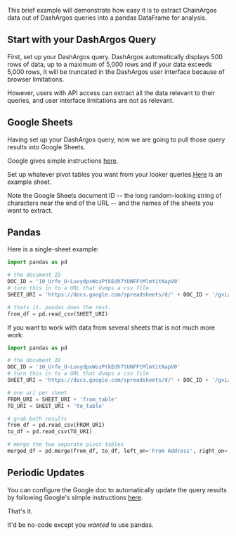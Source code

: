 This brief example will demonstrate how easy it is to extract ChainArgos data out of DashArgos queries into a pandas DataFrame for analysis.

## Start with your DashArgos Query
First, set up your DashArgos query. DashArgos automatically displays 500 rows of data, up to a maximum of 5,000 rows and if your data exceeds 5,000 rows, it will be truncated in the DashArgos user interface because of browser limitations. 

However, users with API access can extract all the data relevant to their queries, and user interface limitations are not as relevant.

## Google Sheets
Having set up your DashArgos query, now we are going to pull those query results into Google Sheets.

Google gives simple instructions [here](https://cloud.google.com/looker/docs/connected-sheets).

Set up whatever pivot tables you want from your looker queries.[Here](https://docs.google.com/spreadsheets/d/10_Urfe_U-LuvydpxWozPtkEdh7tUNFFtMlmYitNapV0/) is an example sheet.

Note the Google Sheets document ID -- the long random-looking string of characters near the end of the URL -- and the names of the sheets you want to extract.

## Pandas

Here is a single-sheet example:
```python
import pandas as pd

# the document ID
DOC_ID = '10_Urfe_U-LuvydpxWozPtkEdh7tUNFFtMlmYitNapV0'
# turn this in to a URL that dumps a csv file
SHEET_URI = 'https://docs.google.com/spreadsheets/d/' + DOC_ID + '/gviz/tq?tqx=out:csv&sheet=some_sheet'

# thats it. pandas does the rest.
from_df = pd.read_csv(SHEET_URI)

```

If you want to work with data from several sheets that is not much more work:
```python
import pandas as pd

# the document ID
DOC_ID = '10_Urfe_U-LuvydpxWozPtkEdh7tUNFFtMlmYitNapV0'
# turn this in to a URL that dumps a csv file
SHEET_URI = 'https://docs.google.com/spreadsheets/d/' + DOC_ID + '/gviz/tq?tqx=out:csv&sheet='

# one uri per sheet
FROM_URI = SHEET_URI + 'from_table'
TO_URI = SHEET_URI + 'to_table'

# grab both results
from_df = pd.read_csv(FROM_URI)
to_df = pd.read_csv(TO_URI)

# merge the two separate pivot tables
merged_df = pd.merge(from_df, to_df, left_on='From Address', right_on='To Address')
```

## Periodic Updates

You can configure the Google doc to automatically update the query results by following Google's simple instructions [here](https://cloud.google.com/looker/docs/connected-sheets#scheduling_regular_refresh_times).

That's it. 

It'd be no-code except you *wanted* to use pandas.
